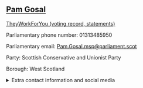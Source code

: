 ## <a href="https://www.parliament.scot/msps/current-and-previous-msps/pam-gosal">Pam Gosal</a>

<a href="https://www.theyworkforyou.com/mp/25998/pam_gosal">TheyWorkForYou (voting record, statements)</a> 

Parliamentary phone number: 01313485950 

Parliamentary email: Pam.Gosal.msp@parliament.scot 

Party: Scottish Conservative and Unionist Party 

Borough: West Scotland 

<details><summary>Extra contact information and social media</summary> 
<li>Parliamentary address: The Scottish Parliament, EH99 1SP, Edinburgh</li>
<li>Local office address: Suite F, Exchange House Business Centre, 50 Drymen Road, Bearsden, G62 2RH</li>
<li>Local office phone number:</li>
<li>Twitter: @PamGosalMSP</li>
<li>Facebook: https://www.facebook.com/PamGosal4WestScotland</li>
<li>Website: pamgosal.org.uk</li>
</details>